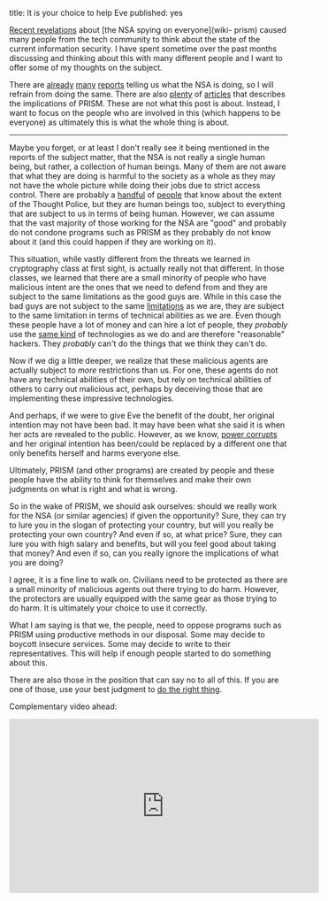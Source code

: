 title: It is your choice to help Eve
published: yes

[Recent revelations][relevations] about [the NSA spying on everyone](wiki-
prism) caused many people from the tech community to think about the state of
the current information security. I have spent sometime over the past months
discussing and thinking about this with many different people and I want to
offer some of my thoughts on the subject.

[relevations]: http://www.guardian.co.uk/world/2013/jun/06/us-tech-giants-nsa-data
[wiki-prism]: http://en.wikipedia.org/wiki/PRISM_%28surveillance_program%29

There are [already][r1] [many][r2] [reports][r3] telling us what the NSA is
doing, so I will refrain from doing the same. There are also
[plenty][r4] of [articles][r5] that describes the implications of PRISM. These
are not what this post is about. Instead, I want to focus on the people who
are involved in this (which happens to be everyone) as ultimately this is what
the whole thing is about.

[r1]: http://www.washingtonpost.com/wp-srv/special/politics/prism-collection-documents/
[r2]: http://www.guardian.co.uk/world/2013/jun/06/nsa-phone-records-verizon-court-order
[r3]: http://www.ibtimes.co.uk/articles/479709/20130617/nsa-whistleblower-edward-snowden.htm
[r4]: http://www.extremetech.com/computing/157761-the-nsas-prism-leak-could-fundamentally-change-or-break-the-entire-internet
[r5]: http://www.spiegel.de/international/world/prism-leak-inside-the-controversial-us-data-surveillance-program-a-904761.html

-------------------------------------------------------------------------------

Maybe you forget, or at least I don't really see it being mentioned in the
reports of the subject matter, that the NSA is not really a single human being,
but rather, a collection of human beings. Many of them are not aware that what
they are doing is harmful to the society as a whole as they may not have the
whole picture while doing their jobs due to strict access control. There are
probably a [handful][p1] of [people][p2] that know about the extent of the
Thought Police, but they are human beings too, subject to everything that are
subject to us in terms of being human. However, we can assume that the vast
majority of those working for the NSA are "good" and probably do not condone
programs such as PRISM as they probably do not know about it (and this could
happen if they are working on it).

[p1]: http://en.wikipedia.org/wiki/Keith_B._Alexander
[p2]: http://en.wikipedia.org/wiki/Obama

This situation, while vastly different from the threats we learned in
cryptography class at first sight, is actually really not that different. In those classes, we learned that
there are a small minority of people who have malicious intent are the ones
that we need to defend from and they are subject to the same limitations as the
good guys are. While in this case the bad guys are not subject to the same
[limitations][fisa] as we are, they are subject to the same limitation in terms
of technical abilities as we are. Even though these people have a lot of money
and can hire a lot of people, they *probably* use the [same kind][sk] of
technologies as we do and are therefore "reasonable" hackers. They *probably*
can't do the things that we think they can't do.

[sk]: http://xato.net/privacy/dear-nsa-meant-yottabytes/

[fisa]: http://en.wikipedia.org/wiki/United_States_Foreign_Intelligence_Surveillance_Court

Now if we dig a little deeper, we realize that these malicious agents are
actually subject to *more* restrictions than us. For one, these agents do not
have any technical abilities of their own, but rely on technical abilities of
others to carry out malicious act, perhaps by deceiving those that are
implementing these impressive technologies.

And perhaps, if we were to give Eve the benefit of the doubt, her
original intention may not have been bad. It may have been what she said it is
when her acts are revealed to the public. However, as we know,
[power corrupts][power] and her original intention has been/could be replaced
by a different one that only benefits herself and harms everyone else.

[power]: http://en.wikipedia.org/wiki/Lord_Acton%27s_dictum#.22Lord_Acton.27s_dictum.22

Ultimately, PRISM (and other programs) are created by people and these people
have the ability to think for themselves and make their own judgments on what
is right and what is wrong.

So in the wake of PRISM, we should ask ourselves: should we really work for the
NSA (or similar agencies) if given the opportunity? Sure, they can try to lure
you in the slogan of protecting your country, but will you really be protecting
your own country? And even if so, at what price? Sure, they can lure you with
high salary and benefits, but will you feel good about taking that money? And
even if so, can you really ignore the implications of what you are doing?

I agree, it is a fine line to walk on. Civilians need to be protected as there
are a small minority of malicious agents out there trying to do harm. However,
the protectors are usually equipped with the same gear as those trying to do
harm. It is ultimately your choice to use it correctly.

What I am saying is that we, the people, need to oppose programs such as PRISM
using productive methods in our disposal. Some may decide to boycott insecure
services. Some may decide to write to their representatives. This will help if
enough people started to do something about this.

There are also those in the position that can say no to all of this. If you
are one of those, use your best judgment to [do the right thing][rt].

[rt]: http://brendansterne.com/2013/07/11/do-the-right-thing-wait-to-get-fired/

Complementary video ahead:

<div class="center">
<iframe width="560" height="315" src="https://www.youtube-nocookie.com/embed/akTqXdYLBZs" frameborder="0"
allowfullscreen></iframe></div>
